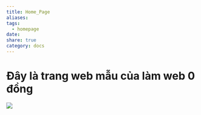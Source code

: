 ```yaml
---
title: Home_Page
aliases: 
tags:
  - homepage
date: 
share: true
category: docs
---
```


# Đây là trang web mẫu của làm web 0 đồng

![](https://i.imgur.com/YfB5bTJ.png)